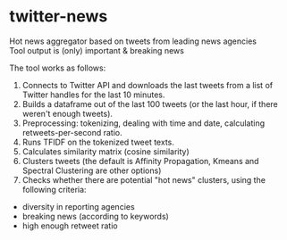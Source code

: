 # twitter-news
Hot news aggregator based on tweets from leading news agencies  
Tool output is (only) important & breaking news  
  
The tool works as follows:  
1. Connects to Twitter API and downloads the last tweets from a list of Twitter handles for the last 10 minutes.  
2. Builds a dataframe out of the last 100 tweets (or the last hour, if there weren't enough tweets).  
3. Preprocessing: tokenizing, dealing with time and date, calculating retweets-per-second ratio.  
4. Runs TFIDF on the tokenized tweet texts.  
5. Calculates similarity matrix (cosine similarity)  
6. Clusters tweets (the default is Affinity Propagation, Kmeans and Spectral Clustering are other options)  
7. Checks whether there are potential "hot news" clusters, using the following criteria:  
 - diversity in reporting agencies
 - breaking news (according to keywords)
 - high enough retweet ratio
